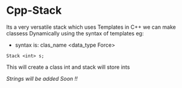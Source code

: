 # Cpp-Stack
Its a very versatile stack which uses Templates in C++
we can make classess Dynamically using the syntax of templates eg:

-  syntax is:  clas_name <data_type Force>

`Stack <int> s;`

This will create a class int and stack will store ints


*Strings will be added Soon !!*
